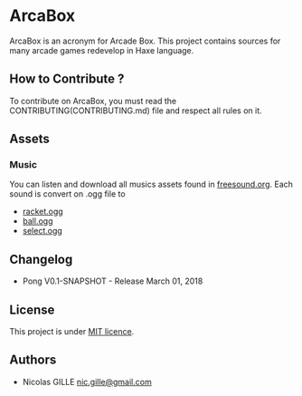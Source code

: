 # ArcaBox
ArcaBox is an acronym for Arcade Box.
This project contains sources for many arcade games redevelop in Haxe language.

## How to Contribute ?
To contribute on ArcaBox, you must read the CONTRIBUTING(CONTRIBUTING.md) file
and respect all rules on it.

## Assets

### Music 

You can listen and download all musics assets found in [freesound.org](https://freesound.org/).
Each sound is convert on .ogg file to 

- [racket.ogg](https://freesound.org/people/NoiseCollector/sounds/4391/)
- [ball.ogg](https://freesound.org/people/NoiseCollector/sounds/4359/)
- [select.ogg](https://freesound.org/people/sharesynth/sounds/344508/)

## Changelog

* Pong V0.1-SNAPSHOT - Release March 01, 2018

## License
This project is under [MIT licence](https://opensource.org/licenses/MIT).

## Authors
* Nicolas GILLE <nic.gille@gmail.com>
